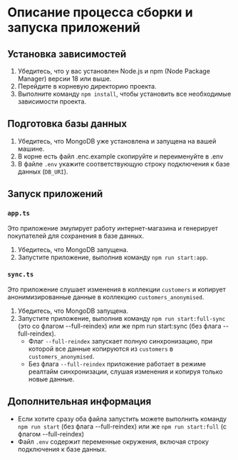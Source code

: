 # Описание процесса сборки и запуска приложений

## Установка зависимостей

1. Убедитесь, что у вас установлен Node.js и npm (Node Package Manager) версии 18 или выше.
2. Перейдите в корневую директорию проекта.
3. Выполните команду `npm install`, чтобы установить все необходимые зависимости проекта.

## Подготовка базы данных

1. Убедитесь, что MongoDB уже установлена и запущена на вашей машине.
2. В корне есть файл .enc.example скопируйте и переименуйте в .env
3. В файле `.env` укажите соответствующую строку подключения к базе данных (`DB_URI`).

## Запуск приложений

### `app.ts`

Это приложение эмулирует работу интернет-магазина и генерирует покупателей для сохранения в базе данных.

1. Убедитесь, что MongoDB запущена.
2. Запустите приложение, выполнив команду `npm run start:app`.

### `sync.ts`

Это приложение слушает изменения в коллекции `customers` и копирует анонимизированные данные в коллекцию `customers_anonymised`.

1. Убедитесь, что MongoDB запущена.
2. Запустите приложение, выполнив команду `npm run start:full-sync` (это со флагом --full-reindex) или же npm run start:sync (без флага --full-reindex).
   - Флаг `--full-reindex` запускает полную синхронизацию, при которой все данные копируются из `customers` в `customers_anonymised`.
   - Без флага `--full-reindex` приложение работает в режиме реалтайм синхронизации, слушая изменения и копируя только новые данные.

## Дополнительная информация

- Если хотите сразу оба файла запустить можете выполнить команду `npm run start` (без флага --full-reindex) или же `npm run start:full` (с флагом --full-reindex)
- Файл `.env` содержит переменные окружения, включая строку подключения к базе данных.
